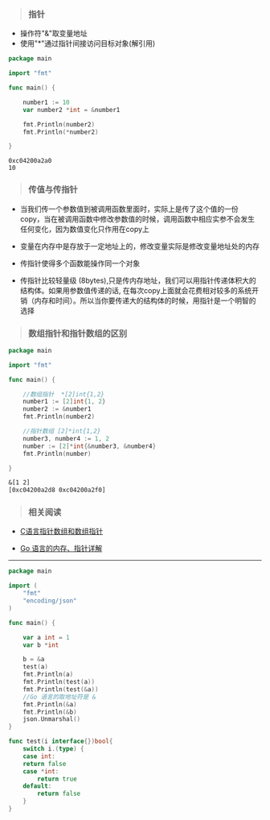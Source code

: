 > ### 指针

- 操作符"&"取变量地址
- 使用"*"通过指针间接访问目标对象(解引用)

``` go
package main

import "fmt"

func main() {

	number1 := 10
	var number2 *int = &number1

	fmt.Println(number2)
	fmt.Println(*number2)

}
```

```
0xc04200a2a0
10
```

> ### 传值与传指针

- 当我们传一个参数值到被调用函数里面时，实际上是传了这个值的一份copy，当在被调用函数中修改参数值的时候，调用函数中相应实参不会发生任何变化，因为数值变化只作用在copy上

- 变量在内存中是存放于一定地址上的，修改变量实际是修改变量地址处的内存

- 传指针使得多个函数能操作同一个对象

- 传指针比较轻量级 (8bytes),只是传内存地址，我们可以用指针传递体积大的结构体。如果用参数值传递的话, 在每次copy上面就会花费相对较多的系统开销（内存和时间）。所以当你要传递大的结构体的时候，用指针是一个明智的选择

> ###  数组指针和指针数组的区别

```go
package main

import "fmt"

func main() {

	//数组指针  *[2]int{1,2}
	number1 := [2]int{1, 2}
	number2 := &number1
	fmt.Println(number2)

	//指针数组 [2]*int{1,2}
	number3, number4 := 1, 2
	number := [2]*int{&number3, &number4}
	fmt.Println(number)

}
```

```txt
&[1 2]
[0xc04200a2d8 0xc04200a2f0]
```

>### 相关阅读

- [C语言指针数组和数组指针](http://c.biancheng.net/cpp/html/476.html)

- [Go 语言的内存、指针详解](https://www.jianshu.com/p/44b9429d7bef)
---

```go
package main

import (
	"fmt"
	"encoding/json"
)

func main() {

	var a int = 1
	var b *int

	b = &a
	test(a)
	fmt.Println(a)
	fmt.Println(test(a))
	fmt.Println(test(&a))
	//Go 语言的取地址符是 &
	fmt.Println(&a)
	fmt.Println(&b)
	json.Unmarshal()
}

func test(i interface{})bool{
	switch i.(type) {
	case int:
	return false
	case *int:
		return true
	default:
		return false
	}
}
```
